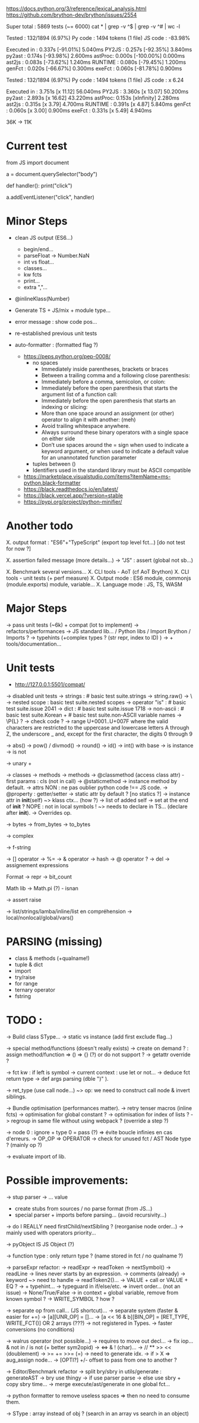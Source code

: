 https://docs.python.org/3/reference/lexical_analysis.html
https://github.com/brython-dev/brython/issues/2554

Super total : 5869 tests (~= 6000)
cat * | grep -v ^$ | grep -v ^# |  wc -l

Tested         : 132/1894 (6.97%)
Py code        : 1494 tokens (1 file)
JS code        : -83.98%

Executed in    :  0.337s [-91.01%]   5.040ms
    PY2JS      :  0.257s [-92.35%]   3.840ms
        py2ast :  0.174s [-93.98%]   2.600ms
        astProc:  0.000s [-100.00%]   0.000ms
        ast2js :  0.083s [-73.62%]   1.240ms
    RUNTIME    :  0.080s [-79.45%]   1.200ms
        genFct :  0.020s [-66.67%]   0.300ms
        exeFct :  0.060s [-81.78%]   0.900ms

Tested         : 132/1894 (6.97%)
Py code        : 1494 tokens (1 file)
JS code        : x  6.24

Executed in    :  3.751s [x 11.12]  56.040ms
    PY2JS      :  3.360s [x 13.07]  50.200ms
        py2ast :  2.893s [x 16.62]  43.220ms
        astProc:  0.153s [xInfinity]   2.280ms
        ast2js :  0.315s [x  3.79]   4.700ms
    RUNTIME    :  0.391s [x  4.87]   5.840ms
        genFct :  0.060s [x  3.00]   0.900ms
        exeFct :  0.331s [x  5.49]   4.940ms

36K -> 11K

Current test
============

from JS import document

a = document.querySelector("body")

def handler():
    print("click")

a.addEventListener("click", handler)

Minor Steps
===========


- clean JS output (ES6...)
    - begin/end...
    - parseFloat -> Number.NaN
    - int vs float...
    - classes...
    - kw fcts
    - print...
    - extra ","...

- @inlineKlass(Number)
- Generate TS + JS/mix + module type...
- error message : show code pos...

- re-established previous unit tests

- auto-formatter : (formatted flag ?)
    - https://peps.python.org/pep-0008/
        - no spaces
            - Immediately inside parentheses, brackets or braces
            - Between a trailing comma and a following close parenthesis:
            - Immediately before a comma, semicolon, or colon:
            - Immediately before the open parenthesis that starts the argument list of a function call:
            - Immediately before the open parenthesis that starts an indexing or slicing:
            - More than one space around an assignment (or other) operator to align it with another: (meh)
            - Avoid trailing whitespace anywhere.
            - Always surround these binary operators with a single space on either side
            - Don’t use spaces around the = sign when used to indicate a keyword argument, or when used to indicate a default value for an unannotated function parameter
        - tuples between ()
        - Identifiers used in the standard library must be ASCII compatible
    - https://marketplace.visualstudio.com/items?itemName=ms-python.black-formatter
    - https://black.readthedocs.io/en/latest/
    - https://black.vercel.app/?version=stable
    - https://pypi.org/project/python-minifier/

Another todo
============

X. output format : "ES6"+"TypeScript" (export top level fct...) [do not test for now ?]

X. assertion failed message (more details...)
    -> "JS" : assert (global not sb...)

X. Benchmark several versions...
X. CLI tools - AoT (cf AoT Brython)
X. CLI tools - unit tests (+ perf measure)
X. Output mode : ES6 module, commonjs (module.exports) module, variable...
X. Language mode : JS, TS, WASM

Major Steps
===========

-> pass unit tests (~6k) + compat (lot to implement)
-> refactors/performances
-> JS standard lib... / Python libs / Import Brython / Imports ?
-> typehints (+complex types ? (str repr, index to ID) )
-> + tools/documentation...

Unit tests
==========

- http://127.0.0.1:5501/compat/

->  disabled unit tests
    -> strings : # basic test suite.strings
        -> string.raw()
        -> \\
    -> nested scope : basic test suite.nested scopes
    -> operator "is" : # basic test suite.issue 2041
    -> dict : # basic test suite.issue 1718
    -> non-ascii : # basic test suite.Korean + # basic test suite.non-ASCII variable names
        -> \P{L} ?
        -> check code ?
        -> range U+0001..U+007F where the valid characters are restricted to the uppercase and lowercase letters A through Z, the underscore _ and, except for the first character, the digits 0 through 9

-> abs()
-> pow() / divmod()
-> round()
-> id()
-> int() with base
-> is instance
-> is not

-> unary +

-> classes
    -> methods
        -> methods
            -> @classmethod (access class attr) - first params : cls (not in call)
            -> @staticmethod
            -> instance method by default.
        -> attrs
            NON : ne pas oublier python code !== JS code.
            -> @property : getter/setter
            -> static attr by default ? [no statics ?]
            -> instance attr in __init__(self) ~> klass ctx... (how ?)
                -> list of added self -> set at the end of __init__ ?
                    NOPE : not in local symbols !
                    ~> needs to declare in TS... (declare after __init__).
    -> Overrides op.

-> bytes
    -> from_bytes
    -> to_bytes

-> complex

-> f-string

-> [] operator
-> %=
-> & operator
-> hash
-> @ operator ?
-> del
-> assignement expressions

Format
    -> repr
    -> bit_count

Math lib
    -> Math.pi (?) - isnan

-> assert raise

-> list/strings/lamba/inline/list en compréhension
-> local/nonlocal/global/vars()

PARSING (missing)
=======

- class & methods (+qualname!)
- tuple & dict
- import
- try/raise
- for range
- ternary operator
- fstring

TODO :
======

-> Build class SType...
-> static vs instance (add first exclude flag...)

-> special method/functions (doesn't really exists)
    -> create on demand ? : assign method/function => () => {} (?) or do not support ?
    -> getattr override ?

-> fct kw : if left is symbol
-> current context : use let or not...
-> deduce fct return type
-> def args parsing (dble ")" ).

-> ret_type (use call node...) ~> op: we need to construct call node & invert siblings.

-> Bundle optimisation (performances matter).
    -> retry tenser macros (inline fcts)
    -> optimisation for global constant ?
    -> optimisation for index of lists ?
    -> regroup in same file without using webpack ? (override a step ?)

-> node 0 : ignore + type 0 = pass (?) => évite boucle infinies en cas d'erreurs.
-> OP_OP => OPERATOR
-> check for unused fct / AST Node type ? (mainly op ?)

-> evaluate import of lib.

Possible improvements:
=====================

-> stup parser
-> ... value
- create stubs from sources / no parse format (from JS...)
- special parser + imports before parsing... (avoid recursivity...)

-> do I REALLY need firstChild/nextSibling ? (reorganise node order...)
    -> mainly used with operators priority...

-> pyObject IS JS Object (?)

-> function type : only return type ? (name stored in fct / no qualname ?)

-> parseExpr refactor:
    -> readExpr
        -> readToken
            -> nextSymbol()
    -> readLine -> lines never starts by an expression.
        -> comments (already)
        -> keyword ~> need to handle
            -> readToken2()...
        -> VALUE + call or VALUE + EQ ?
        -> + typehint...
            -> typeguard in if/else/etc. => invert order... (not an issue)
    -> None/True/False -> in context + global variable, remove from known symbol ?
    -> WRITE_SYMBOL ? how ?

-> separate op from call... (JS shortcut)...
    -> separate system (faster & easier for +=)
        -> [a][UNR_OP]           = []...
        -> [a << 16 & b][BIN_OP] = [RET_TYPE, WRITE_FCT()] OR 2 arrays (???)
            -> not registered in Types.
            -> faster conversions (no conditions)

-> walrus operator (not possible...) -> requires to move out decl...
-> fix iop... & not in / is not (+ better sym2opid)
    -> <=> & ! (char)...
    -> // ** >> << (doublement)
    -> >= += >>=   (=)
        -> need to generate idx.
        -> if > X => aug_assign node...
        -> [OPTI?] +/- offset to pass from one to another ?

-> Editor/Benchmark refactor
    -> split bry/sbry in utils/generate : generateAST
        -> bry use thingy
        -> if use parser parse
        -> else use sbry + copy sbry time...
    -> merge execute/ast/generate in one global fct...

-> python formatter to remove useless spaces
    => then no need to consume them.

-> SType : array instead of obj ? (search in an array vs search in an object)